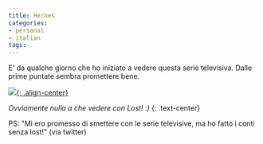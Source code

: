 ```yaml
---
title: Heroes
categories:
- personal
- italian
tags:
---
```

E' da qualche giorno che ho iniziato a vedere questa serie televisiva. Dalle
prime puntate sembra promettere bene.

[![]({{site.url}}/assets/images/heroes.png){: .align-center}]({{site.url}}/assets/images/heroes.png)

_Ovviamente nulla a che vedere con Lost! :)_
{: .text-center}

PS: "Mi ero promesso di smettere con le serie televisive, ma ho fatto i conti
senza lost!" (via twitter)


